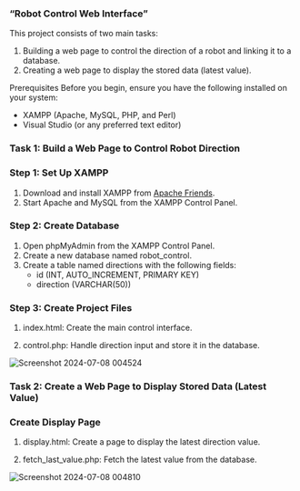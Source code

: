 
### “Robot Control Web Interface”

This project consists of two main tasks:
1. Building a web page to control the direction of a robot and linking it to a database.
2. Creating a web page to display the stored data (latest value).

Prerequisites
Before you begin, ensure you have the following installed on your system:
- XAMPP (Apache, MySQL, PHP, and Perl)
- Visual Studio (or any preferred text editor)




### Task 1: Build a Web Page to Control Robot Direction

### Step 1: Set Up XAMPP
1. Download and install XAMPP from [Apache Friends](https://www.apachefriends.org/index.html).
2. Start Apache and MySQL from the XAMPP Control Panel.

### Step 2: Create Database
1. Open phpMyAdmin from the XAMPP Control Panel.
2. Create a new database named robot_control.
3. Create a table named directions with the following fields:
   - id (INT, AUTO_INCREMENT, PRIMARY KEY)
   - direction (VARCHAR(50))

### Step 3: Create Project Files
1. index.html: Create the main control interface.
 
 
2. control.php: Handle direction input and store it in the database.
  
  
![Screenshot 2024-07-08 004524](https://github.com/CadyAlali/robot_control/assets/174820441/08f95f9e-a2f1-4313-87d0-f28783813a05)


### Task 2: Create a Web Page to Display Stored Data (Latest Value)

### Create Display Page
1. display.html: Create a page to display the latest direction value.

 
2. fetch_last_value.php: Fetch the latest value from the database.

![Screenshot 2024-07-08 004810](https://github.com/CadyAlali/robot_control/assets/174820441/207a4377-63cf-472c-af8a-6d6c3b720541)
    

